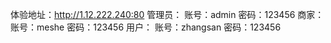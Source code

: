 体验地址：http://1.12.222.240:80
管理员：
账号：admin
密码：123456
商家：
账号：meshe
密码：123456
用户：
账号：zhangsan
密码：123456
